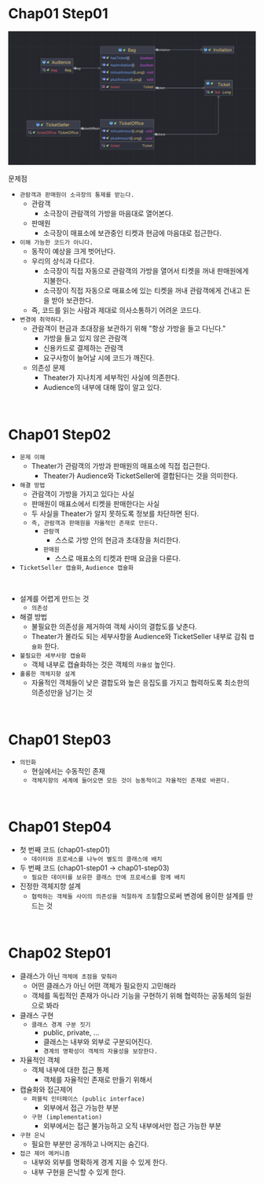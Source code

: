
# Chap01 Step01

![애플리케이션 핵심 클래스](image/chap01_step01.png)

문제점

- `관람객과 판매원이 소극장의 통제를 받는다.`
  - 관람객
    - 소극장이 관람객의 가방을 마음대로 열어본다.
  - 판매원
    - 소극장이 매표소에 보관중인 티켓과 현금에 마음대로 접근한다.
- `이해 가능한 코드가 아니다.`
  - 동작이 예상을 크게 벗어난다.
  - 우리의 상식과 다르다.
    - 소극장이 직접 자동으로 관람객의 가방을 열어서 티켓을 꺼내 판매원에게 지불한다.
    - 소극장이 직접 자동으로 매표소에 있는 티켓을 꺼내 관람객에게 건내고 돈을 받아 보관한다.
  - 즉, 코드를 읽는 사람과 제대로 의사소통하기 어려운 코드다.
- `변경에 취약하다.`
  - 관람객이 현금과 초대장을 보관하기 위해 "항상 가방을 들고 다닌다."
    - 가방을 들고 있지 않은 관람객
    - 신용카드로 결제하는 관람객
    - 요구사항이 늘어날 시에 코드가 깨진다.
  - 의존성 문제
    - Theater가 지나치게 세부적인 사실에 의존한다.
    - Audience의 내부에 대해 많이 알고 있다.

<br>

# Chap01 Step02

- `문제 이해`
  - Theater가 관람객의 가방과 판매원의 매표소에 직접 접근한다.
    - Theater가 Audience와 TicketSeller에 결합된다는 것을 의미한다.
- `해결 방법`
  - 관람객이 가방을 가지고 있다는 사실
  - 판매원이 매표소에서 티켓을 판매한다는 사실
  - 두 사실을 Theater가 알지 못하도록 정보를 차단하면 된다.
  - `즉, 관람객과 판매원을 자율적인 존재로 만든다.`
    - `관람객`
      - 스스로 가방 안의 현금과 초대장을 처리한다.
    - `판매원`
      - 스스로 매표소의 티켓과 판매 요금을 다룬다.
- `TicketSeller 캡슐화`, `Audience 캡슐화`

<br>

- 설계를 어렵게 만드는 것
  - `의존성`
- 해결 방법
  - 불필요한 의존성을 제거하여 객체 사이의 결합도를 낮춘다.
  - Theater가 몰라도 되는 세부사항을 Audience와 TicketSeller 내부로 감춰 `캡슐화` 한다.
- `불필요한 세부사항 캡슐화`
  - 객체 내부로 캡슐화하는 것은 객체의 `자율성` 높인다.
- `훌륭한 객체지향 설계`
  - 자율적인 객체들이 낮은 결합도와 높은 응집도를 가지고 협력하도록 최소한의 의존성만을 남기는 것

<br>

# Chap01 Step03

- `의인화`
  - 현실에서는 수동적인 존재
  - `객체지향의 세계에 들어오면 모든 것이 능동적이고 자율적인 존재로 바뀐다.`

<br>

# Chap01 Step04

- 첫 번째 코드 (chap01-step01)
  - `데이터와 프로세스를 나누어 별도의 클래스에 배치`
- 두 번째 코드 (chap01-step01 -> chap01-step03)
  - `필요한 데이터를 보유한 클래스 안에 프로세스를 함께 배치`
- 진정한 객체지향 설계
  - `협력하는 객체들 사이의 의존성을 적절하게 조절`함으로써 변경에 용이한 설계를 만드는 것

<br>

# Chap02 Step01

- 클래스가 아닌 `객체에 초점을 맞춰라`
  - 어떤 클래스가 아닌 어떤 객체가 필요한지 고민해라
  - 객체를 독립적인 존재가 아니라 기능을 구현하기 위해 협력하는 공동체의 일원으로 봐라
- 클래스 구현
  - `클래스 경계 구분 짓기`
    - public, private, ...
    - 클래스는 내부와 외부로 구분되어진다.
    - `경계의 명확성이 객체의 자율성을 보장한다.`
- 자율적인 객체
  - 객체 내부에 대한 접근 통제
    - 객체를 자율적인 존재로 만들기 위해서
- 캡슐화와 접근제어
  - `퍼블릭 인터페이스 (public interface)`
    - 외부에서 접근 가능한 부분
  - `구현 (implementation)`
    - 외부에서는 접근 불가능하고 오직 내부에서만 접근 가능한 부분
- `구현 은닉`
  - 필요한 부분만 공개하고 나머지는 숨긴다.
- `접근 제어 메커니즘`
  - 내부와 외부를 명확하게 경계 지을 수 있게 한다.
  - 내부 구현을 은닉할 수 있게 한다.